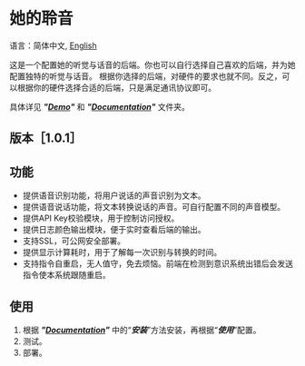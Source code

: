 # 她的聆音

语言：简体中文, [English](../README.md)

这是一个配置她的听觉与话音的后端。你也可以自行选择自己喜欢的后端，并为她配置独特的听觉与话音。
根据你选择的后端，对硬件的要求也就不同。反之，可以根据你的硬件选择合适的后端，只是满足通讯协议即可。

具体详见 **_"[Demo](../Demo)"_** 和 **_"[Documentation](../Documentation)"_** 文件夹。

## 版本［1.0.1］

## 功能

- 提供语音识别功能，将用户说话的声音识别为文本。
- 提供语音说话功能，将文本转换说话的声音。可自行配置不同的声音模型。
- 提供API Key校验模块，用于控制访问授权。
- 提供日志颜色输出模块，便于实时查看后端的输出。
- 支持SSL，可公网安全部署。
- 提供显示计算耗时，用于了解每一次识别与转换的时间。
- 支持指令自重启，无人值守，免去烦恼。前端在检测到意识系统出错后会发送指令使本系统跟随重启。

## 使用

1. 根据 **_"[Documentation](../Documentation)"_** 中的“**_安装_**”方法安装，再根据“**_使用_**”配置。
2. 测试。
3. 部署。